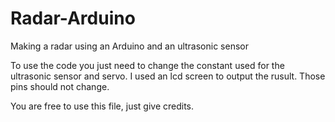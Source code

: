 # Radar-Arduino
Making a radar using an Arduino and an ultrasonic sensor

To use the code you just need to change the constant used for the ultrasonic sensor and servo.
I used an lcd screen to output the rusult. Those pins should not change.

You are free to use this file, just give credits. 
